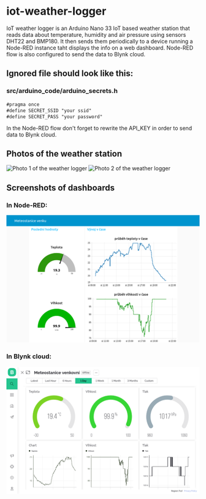 # iot-weather-logger

IoT weather logger is an Arduino Nano 33 IoT based weather station that reads data about temperature, humidity and air pressure using sensors DHT22 and BMP180. It then sends them periodically to a device running a Node-RED instance taht displays the info on a web dashboard. Node-RED flow is also configured to send the data to Blynk cloud.

## Ignored file should look like this:

### src/arduino_code/arduino_secrets.h
```
#pragma once
#define SECRET_SSID "your ssid"
#define SECRET_PASS "your password"

```
In the Node-RED flow don't forget to rewrite the API_KEY in order to send data to Blynk cloud.

## Photos of the weather station

![Photo 1 of the weather logger](doc/photo1.jpg)
![Photo 2 of the weather logger](doc/photo2.jpg)

## Screenshots of dashboards
### In Node-RED:
![Screenshot of dashboard in Node-RED](doc/screenshot1.png)
### In Blynk cloud:
![Screenshot of a possible dashboard in Blynk](doc/screenshot2.png)
